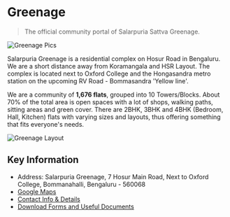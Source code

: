 # Greenage

> The official community portal of Salarpuria Sattva Greenage.


![Greenage Pics](/assets/images/collage1.webp)

Salarpuria Greenage is a residential complex on Hosur Road in Bengaluru. We are a short distance away from Koramangala and HSR Layout. The complex is located next to Oxford College and the Hongasandra metro station on the upcoming RV Road - Bommasandra 'Yellow line'.
  
We are a community of **1,676 flats**, grouped into 10 Towers/Blocks. About 70% of the total area is open spaces with a lot of shops, walking paths, sitting areas and green cover. There are 2BHK, 3BHK and 4BHK (Bedroom, Hall, Kitchen) flats with varying sizes and layouts, thus offering something that fits everyone's needs.

![Greenage Layout](/assets/images/greenage-layout.png "Greenage Layout")

## Key Information

- Address: Salarpuria Greenage, 7 Hosur Main Road, Next to Oxford College, Bommanahalli, Bengaluru - 560068
- [Google Maps](https://goo.gl/maps/DJB7JAjHRAXRLe3W8)
- [Contact Info & Details](/info/contact)
- [Download Forms and Useful Documents](https://bit.ly/greenage-info)
